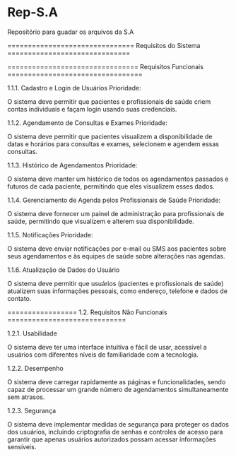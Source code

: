 # Rep-S.A
Repositório para guadar os arquivos da S.A

=============================== Requisitos do Sistema ==============================

================================ Requisitos Funcionais =================================

1.1.1. Cadastro e Login de Usuários Prioridade: 

 O sistema deve permitir que pacientes e profissionais de saúde criem contas individuais e façam login usando suas credenciais.



 1.1.2. Agendamento de Consultas e Exames Prioridade:

O sistema deve permitir que pacientes visualizem a disponibilidade de datas e horários para consultas e exames, selecionem e agendem essas consultas. 



1.1.3. Histórico de Agendamentos Prioridade:

O sistema deve manter um histórico de todos os agendamentos passados e futuros de cada paciente, permitindo que eles visualizem esses dados. 



1.1.4. Gerenciamento de Agenda pelos Profissionais de Saúde Prioridade: 

O sistema deve fornecer um painel de administração para profissionais de saúde, permitindo que visualizem e alterem sua disponibilidade. 




1.1.5. Notificações Prioridade:

O sistema deve enviar notificações por e-mail ou SMS aos pacientes sobre seus agendamentos e às equipes de saúde sobre alterações nas agendas.



1.1.6. Atualização de Dados do Usuário 

O sistema deve permitir que usuários (pacientes e profissionais de saúde) atualizem suas informações pessoais, como endereço, telefone e dados de contato.





 ================= 1.2. Requisitos Não Funcionais =============================

1.2.1. Usabilidade 

O sistema deve ter uma interface intuitiva e fácil de usar, acessível a usuários com diferentes níveis de familiaridade com a tecnologia. 



1.2.2. Desempenho 

O sistema deve carregar rapidamente as páginas e funcionalidades, sendo capaz de processar um grande número de agendamentos simultaneamente sem atrasos. 



1.2.3. Segurança 

O sistema deve implementar medidas de segurança para proteger os dados dos usuários, incluindo criptografia de senhas e controles de acesso para garantir que apenas usuários autorizados possam acessar informações sensíveis.
